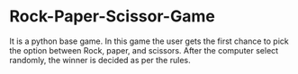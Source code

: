 # Rock-Paper-Scissor-Game
It is a python base game. In this game the user gets the first chance to pick the option between Rock, paper, and scissors. After the computer select randomly, the winner is decided as per the rules.

